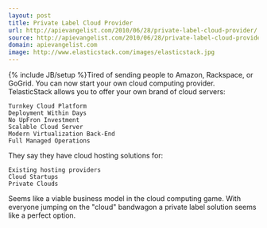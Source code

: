 ```yaml
---
layout: post
title: Private Label Cloud Provider
url: http://apievangelist.com/2010/06/28/private-label-cloud-provider/
source: http://apievangelist.com/2010/06/28/private-label-cloud-provider/
domain: apievangelist.com
image: http://www.elasticstack.com/images/elasticstack.jpg
---
```

{% include JB/setup %}Tired of sending people to Amazon, Rackspace, or GoGrid. You can now start your own cloud computing provider.
TelasticStack allows you to offer your own brand of cloud servers:

	Turnkey Cloud Platform
	Deployment Within Days
	No UpFron Investment
	Scalable Cloud Server
	Modern Virtualization Back-End
	Full Managed Operations

They say they have cloud hosting solutions for:

	Existing hosting providers
	Cloud Startups
	Private Clouds

Seems like a viable business model in the cloud computing game. With everyone jumping on the "cloud" bandwagon a private label solution seems like a perfect option.